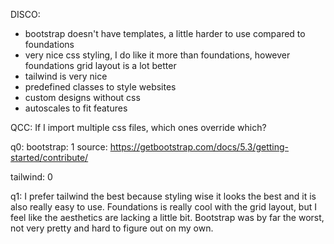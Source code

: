DISCO:
- bootstrap doesn't have templates, a little harder to use compared to foundations
- very nice css styling, I do like it more than foundations, however foundations grid layout is a lot better
- tailwind is very nice
- predefined classes to style websites
- custom designs without css
- autoscales to fit features

QCC:
If I import multiple css files, which ones override which?

q0:
bootstrap: 1
source: https://getbootstrap.com/docs/5.3/getting-started/contribute/

tailwind: 0

q1:
I prefer tailwind the best because styling wise it looks the best and it is also really easy to use. Foundations is really cool with the grid layout, but I feel like the aesthetics are lacking a little bit. Bootstrap was by far the worst, not very pretty and hard to figure out on my own.
